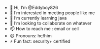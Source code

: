 - 👋 Hi, I’m @Eddyboy826
- 👀 I’m interested in meeting people like me
- 🌱 I’m currently learning java 
- 💞️ I’m looking to collaborate on whatever
- 📫 How to reach me : email or cell
- 😄 Pronouns: he/him
- ⚡ Fun fact: security+ certified

<!---
Eddyboy826/Eddyboy826 is a ✨ special ✨ repository because its `README.md` (this file) appears on your GitHub profile.
You can click the Preview link to take a look at your changes.
--->
